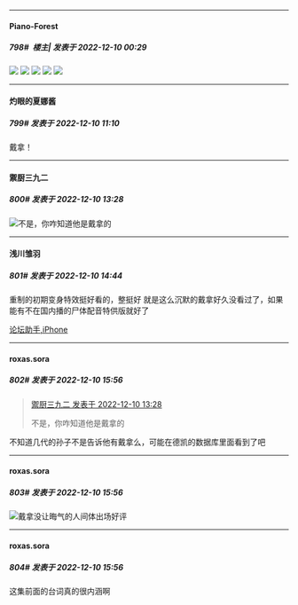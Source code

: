

*****

####  Piano-Forest  
##### 798#         楼主| 发表于 2022-12-10 00:29

<img src="https://p.sda1.dev/8/e9ebd2db797911d3951adc347a0e5c37/99a85c9e-c96c-48c8-9bfe-591af0dcbe4a.jpg" referrerpolicy="no-referrer">
<img src="https://p.sda1.dev/8/bcfe32ea253b2b0d6581ae9a085ffe4d/89e96f01-f8f2-47cd-90bc-67708b021bcd.jpg" referrerpolicy="no-referrer">
<img src="https://p.sda1.dev/8/ee9786c4732f9f168cac83a89f784085/4a7d4f8d-85b0-4ac1-9a8c-e373af9ff4c2.jpg" referrerpolicy="no-referrer">
<img src="https://p.sda1.dev/8/2f2233780a1017036929b03d38c60c9f/1a8c79f8-e8f2-4faf-a3b6-31cd07897bda.jpg" referrerpolicy="no-referrer">
<img src="https://p.sda1.dev/8/ab7e596bc45fb94eb4df86969aca0ae8/fdbd17a4-4395-4ec2-82e3-496d1f25b6b8.jpg" referrerpolicy="no-referrer">



*****

####  灼眼的夏娜酱  
##### 799#       发表于 2022-12-10 11:10

戴拿！



*****

####  禦厨三九二  
##### 800#       发表于 2022-12-10 13:28

<img src="https://static.saraba1st.com/image/smiley/face2017/067.png" referrerpolicy="no-referrer">不是，你咋知道他是戴拿的



*****

####  浅川雏羽  
##### 801#       发表于 2022-12-10 14:44

重制的初期变身特效挺好看的，整挺好
就是这么沉默的戴拿好久没看过了，如果能有不在国内播的尸体配音特供版就好了

[论坛助手,iPhone](https://bbs.saraba1st.com/2b/forum.php?mod=viewthread&amp;tid=2029836)



*****

####  roxas.sora  
##### 802#       发表于 2022-12-10 15:56

<blockquote><a href="httphttps://bbs.saraba1st.com/2b/forum.php?mod=redirect&amp;goto=findpost&amp;pid=58865318&amp;ptid=2040765" target="_blank">禦厨三九二 发表于 2022-12-10 13:28</a>

不是，你咋知道他是戴拿的</blockquote>
不知道几代的孙子不是告诉他有戴拿么，可能在德凯的数据库里面看到了吧

*****

####  roxas.sora  
##### 803#       发表于 2022-12-10 15:56

<img src="https://static.saraba1st.com/image/smiley/face2017/053.png" referrerpolicy="no-referrer">戴拿没让晦气的人间体出场好评

*****

####  roxas.sora  
##### 804#       发表于 2022-12-10 15:56

这集前面的台词真的很内涵啊

